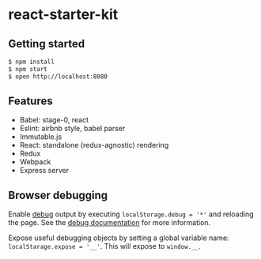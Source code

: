 # react-starter-kit

## Getting started

```bash
$ npm install
$ npm start
$ open http://localhost:8080
```

## Features

- Babel: stage-0, react
- Eslint: airbnb style, babel parser
- Immutable.js
- React: standalone (redux-agnostic) rendering
- Redux
- Webpack
- Express server

## Browser debugging

Enable [debug](https://www.npmjs.com/package/debug) output by executing `localStorage.debug = '*'` and reloading the page. See the [debug documentation](https://www.npmjs.com/package/debug#browser-support) for more information.

Expose useful debugging objects by setting a global variable name: `localStarage.expose = '__'`. This will expose to `window.__`.
